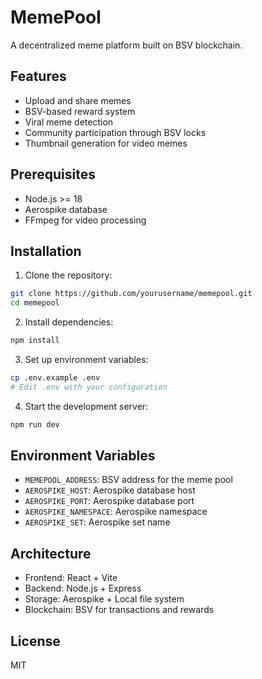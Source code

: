 # MemePool

A decentralized meme platform built on BSV blockchain.

## Features

- Upload and share memes
- BSV-based reward system
- Viral meme detection
- Community participation through BSV locks
- Thumbnail generation for video memes

## Prerequisites

- Node.js >= 18
- Aerospike database
- FFmpeg for video processing

## Installation

1. Clone the repository:
```bash
git clone https://github.com/yourusername/memepool.git
cd memepool
```

2. Install dependencies:
```bash
npm install
```

3. Set up environment variables:
```bash
cp .env.example .env
# Edit .env with your configuration
```

4. Start the development server:
```bash
npm run dev
```

## Environment Variables

- `MEMEPOOL_ADDRESS`: BSV address for the meme pool
- `AEROSPIKE_HOST`: Aerospike database host
- `AEROSPIKE_PORT`: Aerospike database port
- `AEROSPIKE_NAMESPACE`: Aerospike namespace
- `AEROSPIKE_SET`: Aerospike set name

## Architecture

- Frontend: React + Vite
- Backend: Node.js + Express
- Storage: Aerospike + Local file system
- Blockchain: BSV for transactions and rewards

## License

MIT
